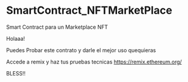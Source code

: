# SmartContract_NFTMarketPlace
Smart Contract para un Marketplace NFT


Holaaa! 

Puedes Probar este contrato  y darle el mejor uso quequieras

Accede a remix y haz tus pruebas tecnicas
https://remix.ethereum.org/

BLESS!!
